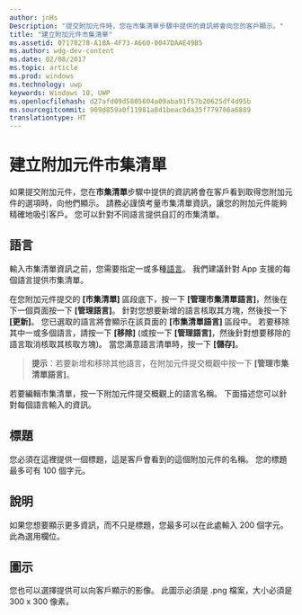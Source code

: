 ```yaml
---
author: jnHs
Description: "提交附加元件時，您在市集清單步驟中提供的資訊將會向您的客戶顯示。"
title: "建立附加元件市集清單"
ms.assetid: 07178278-A18A-4F73-A660-0047DAAE49B5
ms.author: wdg-dev-content
ms.date: 02/08/2017
ms.topic: article
ms.prod: windows
ms.technology: uwp
keywords: Windows 10, UWP
ms.openlocfilehash: d27afd09d5805604a09aba91f57b20625df4d95b
ms.sourcegitcommit: 909d859a0f11981a8d1beac0da35f779786a6889
translationtype: HT
---
```

# <a name="create-add-on-store-listings"></a>建立附加元件市集清單


如果提交附加元件，您在**市集清單**步驟中提供的資訊將會在客戶看到取得您附加元件的選項時，向他們顯示。 請務必謹慎考量市集清單資訊，讓您的附加元件能夠精確地吸引客戶。 您可以針對不同語言提供自訂的市集清單。

## <a name="languages"></a>語言


輸入市集清單資訊之前，您需要指定一或多種[語言](supported-languages.md)。 我們建議針對 App 支援的每個語言提供市集清單。

在您附加元件提交的 **\[市集清單\]** 區段底下，按一下 **\[管理市集清單語言\]**，然後在下一個頁面按一下 **\[管理語言\]**。 針對您想要新增的語言核取其方塊，然後按一下 **\[更新\]**。 您已選取的語言將會顯示在該頁面的 **\[市集清單語言\]** 區段中。 若要移除其中一或多個語言，請按一下 **\[移除\]** (或按一下 **\[管理語言\]**，然後針對想要移除的語言取消核取其核取方塊)。 當您滿意語言清單時，按一下 **\[儲存\]**。

> **提示**：若要新增和移除其他語言，在附加元件提交概觀中按一下 **\[管理市集清單語言\]**。

若要編輯市集清單，按一下附加元件提交概觀上的語言名稱。 下面描述您可以針對每個語言輸入的資訊。

## <a name="title"></a>標題

您必須在這裡提供一個標題，這是客戶會看到的這個附加元件的名稱。 您的標題最多可有 100 個字元。

## <a name="description"></a>說明

如果您想要顯示更多資訊，而不只是標題，您最多可以在此處輸入 200 個字元。 此為選用欄位。

## <a name="icon"></a>圖示

您也可以選擇提供可以向客戶顯示的影像。 此圖示必須是 .png 檔案，大小必須是 300 x 300 像素。

 

 




